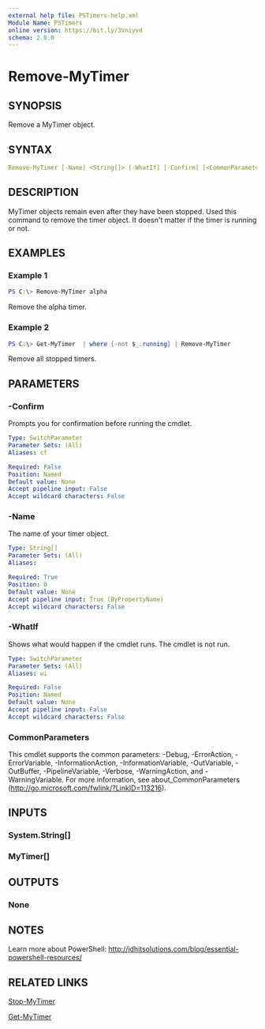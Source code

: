 ```yaml
---
external help file: PSTimers-help.xml
Module Name: PSTimers
online version: https://bit.ly/3Vniyvd
schema: 2.0.0
---
```


# Remove-MyTimer

## SYNOPSIS

Remove a MyTimer object.

## SYNTAX

```yaml
Remove-MyTimer [-Name] <String[]> [-WhatIf] [-Confirm] [<CommonParameters>]
```

## DESCRIPTION

MyTimer objects remain even after they have been stopped. Used this command to remove the timer object. It doesn't matter if the timer is running or not.

## EXAMPLES

### Example 1

```powershell
PS C:\> Remove-MyTimer alpha
```

Remove the alpha timer.

### Example 2

```powershell
PS C:\> Get-MyTimer  | where {-not $_.running} | Remove-MyTimer
```

Remove all stopped timers.

## PARAMETERS

### -Confirm

Prompts you for confirmation before running the cmdlet.

```yaml
Type: SwitchParameter
Parameter Sets: (All)
Aliases: cf

Required: False
Position: Named
Default value: None
Accept pipeline input: False
Accept wildcard characters: False
```

### -Name

The name of your timer object.

```yaml
Type: String[]
Parameter Sets: (All)
Aliases:

Required: True
Position: 0
Default value: None
Accept pipeline input: True (ByPropertyName)
Accept wildcard characters: False
```

### -WhatIf

Shows what would happen if the cmdlet runs. The cmdlet is not run.

```yaml
Type: SwitchParameter
Parameter Sets: (All)
Aliases: wi

Required: False
Position: Named
Default value: None
Accept pipeline input: False
Accept wildcard characters: False
```

### CommonParameters

This cmdlet supports the common parameters: -Debug, -ErrorAction, -ErrorVariable, -InformationAction, -InformationVariable, -OutVariable, -OutBuffer, -PipelineVariable, -Verbose, -WarningAction, and -WarningVariable.
For more information, see about_CommonParameters (http://go.microsoft.com/fwlink/?LinkID=113216).

## INPUTS

### System.String[]

### MyTimer[]

## OUTPUTS

### None

## NOTES

Learn more about PowerShell: http://jdhitsolutions.com/blog/essential-powershell-resources/

## RELATED LINKS

[Stop-MyTimer](Stop-MyTimer.md)

[Get-MyTimer](Get-MyTimer.md)
